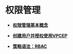 # 权限管理<a name="vpcep_ug_0001"></a>

-   **[权限管理基本概念](权限管理基本概念.md)**  

-   **[创建用户并授权使用VPCEP](创建用户并授权使用VPCEP.md)**  

-   **[策略语法：RBAC](策略语法-RBAC.md)**  


